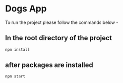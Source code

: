 # Dogs App

To run the project please follow the commands below -

## In the root directory of the project

```bash
npm install
```

## after packages are installed

```bash
npm start
```
